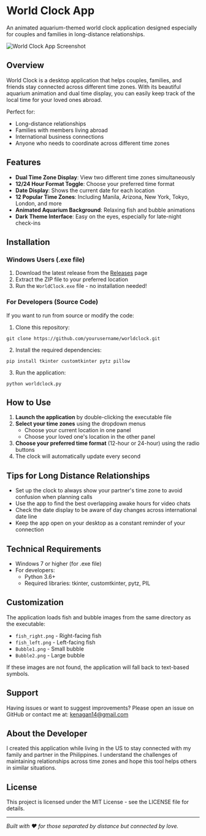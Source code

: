 # World Clock App

An animated aquarium-themed world clock application designed especially for couples and families in long-distance relationships.

![World Clock App Screenshot](https://placeholder.com/worldclock-screenshot)

## Overview

World Clock is a desktop application that helps couples, families, and friends stay connected across different time zones. With its beautiful aquarium animation and dual time display, you can easily keep track of the local time for your loved ones abroad.

Perfect for:
- Long-distance relationships
- Families with members living abroad
- International business connections
- Anyone who needs to coordinate across different time zones

## Features

- **Dual Time Zone Display**: View two different time zones simultaneously
- **12/24 Hour Format Toggle**: Choose your preferred time format
- **Date Display**: Shows the current date for each location
- **12 Popular Time Zones**: Including Manila, Arizona, New York, Tokyo, London, and more
- **Animated Aquarium Background**: Relaxing fish and bubble animations
- **Dark Theme Interface**: Easy on the eyes, especially for late-night check-ins

## Installation

### Windows Users (.exe file)
1. Download the latest release from the [Releases](https://github.com/yourusername/worldclock/releases) page
2. Extract the ZIP file to your preferred location
3. Run the `WorldClock.exe` file - no installation needed!

### For Developers (Source Code)
If you want to run from source or modify the code:

1. Clone this repository:
```
git clone https://github.com/yourusername/worldclock.git
```

2. Install the required dependencies:
```
pip install tkinter customtkinter pytz pillow
```

3. Run the application:
```
python worldclock.py
```

## How to Use

1. **Launch the application** by double-clicking the executable file
2. **Select your time zones** using the dropdown menus
   - Choose your current location in one panel
   - Choose your loved one's location in the other panel
3. **Choose your preferred time format** (12-hour or 24-hour) using the radio buttons
4. The clock will automatically update every second

## Tips for Long Distance Relationships

- Set up the clock to always show your partner's time zone to avoid confusion when planning calls
- Use the app to find the best overlapping awake hours for video chats
- Check the date display to be aware of day changes across international date line
- Keep the app open on your desktop as a constant reminder of your connection

## Technical Requirements

- Windows 7 or higher (for .exe file)
- For developers:
  - Python 3.6+
  - Required libraries: tkinter, customtkinter, pytz, PIL

## Customization

The application loads fish and bubble images from the same directory as the executable:
- `fish_right.png` - Right-facing fish
- `fish_left.png` - Left-facing fish
- `Bubble1.png` - Small bubble
- `Bubble2.png` - Large bubble

If these images are not found, the application will fall back to text-based symbols.

## Support

Having issues or want to suggest improvements? Please open an issue on GitHub or contact me at:
kenagan14@gmail.com

## About the Developer

I created this application while living in the US to stay connected with my family and partner in the Philippines. I understand the challenges of maintaining relationships across time zones and hope this tool helps others in similar situations.

## License

This project is licensed under the MIT License - see the LICENSE file for details.

---

*Built with ❤️ for those separated by distance but connected by love.*
